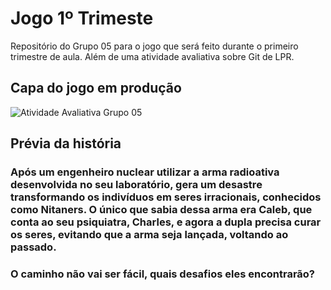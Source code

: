 # Jogo 1º Trimeste
Repositório do Grupo 05 para o jogo que será feito durante o primeiro trimestre de aula. Além de uma atividade avaliativa sobre Git de LPR.  

## Capa do jogo em produção

![Atividade Avaliativa Grupo 05](https://user-images.githubusercontent.com/96485913/168273929-7a7fdae8-4ee5-4aee-bced-4d34c5a19a7b.jpg)


## Prévia da história

### Após um engenheiro nuclear utilizar a arma radioativa desenvolvida no seu laboratório, gera um desastre transformando os indivíduos em seres irracionais, conhecidos como Nitaners. O único que sabia dessa arma era Caleb, que conta ao seu psiquiatra, Charles, e agora a dupla precisa curar os seres, evitando que a arma seja lançada, voltando ao passado. 
### O caminho não vai ser fácil, quais desafios eles encontrarão?


